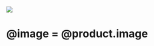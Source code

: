 <!-- show.js.erb -->
<br><img src="<%= @product.image %>">

<!-- products_controller, show method -->
# @image = @product.image
